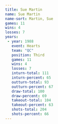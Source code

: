 ```yaml
---
title: Sue Martin
name: Sue Martin
name-sort: Martin, Sue
games: 11
wins: 4
losses: 7
years:
 - year: 1988
   event: Hearts
   team: "QC"
   position: Third
   games: 11
   wins: 4
   losses: 7
   inturn-total: 111
   inturn-percent: 65
   outturn-total: 93
   outturn-percent: 67
   draw-total: 100
   draw-percent: 69
   takeout-total: 104
   takeout-percent: 63
   shots-total: 204
   shots-percent: 66
---
```

